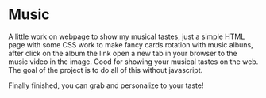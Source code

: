 # Music
A little work on webpage to show my musical tastes, just a simple HTML page with some CSS work to make fancy cards rotation
with music albuns, after click on the album the link open a new tab in your browser to the music video in the image.
Good for showing your musical tastes on the web. The goal of the project is to do all of this without javascript.

Finally finished, you can grab and personalize to your taste!
